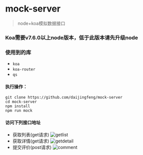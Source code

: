 # mock-server
> node+koa模拟数据接口

### Koa需要v7.6.0以上node版本，低于此版本请先升级node

### 使用到的库
+ `koa`
+ `koa-router`
+ `qs`

#### 执行操作：
```
git clone https://github.com/daijingfeng/mock-server
cd mock-server
npm install
npm run mock
```
#### 访问下列接口地址
+ 获取列表(get请求) ![getlist](http://owio6b4eo.bkt.clouddn.com/getlistimg.png)
+ 获取详情(get请求) ![getdetail](http://owio6b4eo.bkt.clouddn.com/getdetailimg.png)
+ 提交评价(post请求) ![comment](http://owio6b4eo.bkt.clouddn.com/commentimg.png)